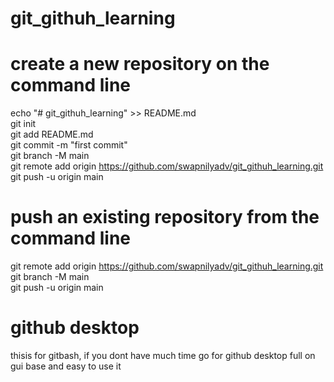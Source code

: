 # git_githuh_learning
# create a new repository on the command line <br>
echo "# git_githuh_learning" >> README.md <br>
git init <br>
git add README.md <br>
git commit -m "first commit" <br>
git branch -M main <br>
git remote add origin https://github.com/swapnilyadv/git_githuh_learning.git <br>
git push -u origin main <br>

# push an existing repository from the command line
git remote add origin https://github.com/swapnilyadv/git_githuh_learning.git <br>
git branch -M main <br>
git push -u origin main <br>
# github desktop <br>
thisis for gitbash, if you dont have much time go for github desktop full on gui base and easy to use it  
